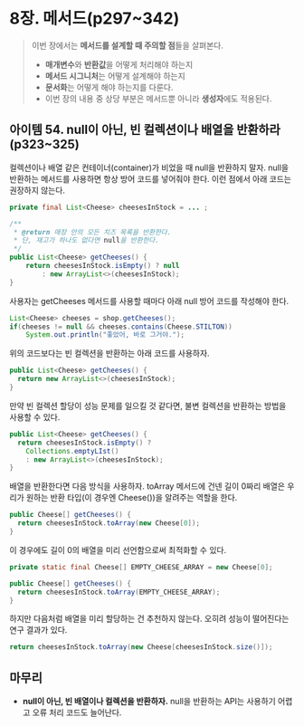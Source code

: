 # 8장. 메서드(p297~342)

> 이번 장에서는 **메서드를 설계할 때 주의할 점**들을 살펴본다. 
>
> - **매개변수**와 **반환값**을 어떻게 처리해야 하는지
> - **메서드 시그니처**는 어떻게 설계해야 하는지
> - **문서화**는 어떻게 해야 하는지를 다룬다. 
> - 이번 장의 내용 중 상당 부분은 메서드뿐 아니라 **생성자**에도 적용된다. 

## 아이템 54. null이 아닌, 빈 컬렉션이나 배열을 반환하라(p323~325)

컬렉션이나 배열 같은 컨테이너(container)가 비었을 때 null을 반환하지 말자. null을 반환하는 메서드를 사용하면 항상 방어 코드를 넣어줘야 한다. 이런 점에서 아래 코드는 권장하지 않는다.

```java
private final List<Cheese> cheesesInStock = ... ;

/**
 * @return 매장 안의 모든 치즈 목록을 반환한다.
 * 단, 재고가 하나도 없다면 null을 반환한다.
 */
public List<Cheese> getCheeses() {
    return cheesesInStock.isEmpty() ? null
        : new ArrayList<>(cheesesInStock);
}
```

사용자는 getCheeses 메서드를 사용할 때마다 아래 null 방어 코드를 작성해야 한다.

```java
List<Cheese> cheeses = shop.getCheeses();
if(cheeses != null && cheeses.contains(Cheese.STILTON))
	System.out.println("좋았어, 바로 그거야.");
```

위의 코드보다는 빈 컬렉션을 반환하는 아래 코드를 사용하자.

```java
public List<Cheese> getCheeses() {
  return new ArrayList<>(cheesesInStock);
}
```

만약 빈 컬렉션 할당이 성능 문제를 일으킬 것 같다면, 불변 컬렉션을 반환하는 방법을 사용할 수 있다.

```java
public List<Cheese> getCheeses() {
  return cheesesInStock.isEmpty() ?
    Collections.emptyLIst()
    : new ArrayList<>(cheesesInStock);
}
```

배열을 반환한다면 다음 방식을 사용하자. toArray 메서드에 건넨 길이 0짜리 배열은 우리가 원하는 반환 타입(이 경우엔 Cheese())을 알려주는 역할을 한다.

```java
public Cheese[] getCheeses() {
  return cheesesInStock.toArray(new Cheese[0]);
}
```

이 경우에도 길이 0의 배열을 미리 선언함으로써 최적화할 수 있다.

```java
private static final Cheese[] EMPTY_CHEESE_ARRAY = new Cheese[0];

public Cheese[] getCheeses() {
  return cheesesInStock.toArray(EMPTY_CHEESE_ARRAY);
}
```

하지만 다음처럼 배열을 미리 할당하는 건 추천하지 않는다. 오히려 성능이 떨어진다는 연구 결과가 있다.

```java
return cheesesInStock.toArray(new Cheese[cheesesInStock.size()]);
```

## 마무리

- **null이 아닌, 빈 배열이나 컬렉션을 반환하자.** null을 반환하는 API는 사용하기 어렵고 오류 처리 코드도 늘어난다.


